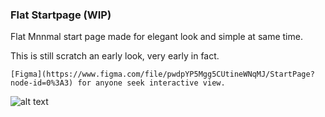 ### Flat Startpage (WIP)

Flat Mnnmal start page made for elegant look and simple at same time.

This is still scratch an early look, very early in fact.


```
[Figma](https://www.figma.com/file/pwdpYP5Mgg5CUtineWNqMJ/StartPage?node-id=0%3A3) for anyone seek interactive view.
```


![alt text](https://github.com/mahmoudk1000/flat-startpage/blob/master/ss.png)
